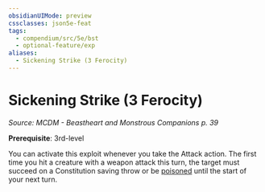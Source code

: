 ```yaml
---
obsidianUIMode: preview
cssclasses: json5e-feat
tags:
  - compendium/src/5e/bst
  - optional-feature/exp
aliases:
  - Sickening Strike (3 Ferocity)
---
```

# Sickening Strike (3 Ferocity)
*Source: MCDM - Beastheart and Monstrous Companions p. 39*  

**Prerequisite**: 3rd-level

You can activate this exploit whenever you take the Attack action. The first time you hit a creature with a weapon attack this turn, the target must succeed on a Constitution saving throw or be [poisoned](2-Mechanics/CLI/rules/conditions.md#poisoned) until the start of your next turn.